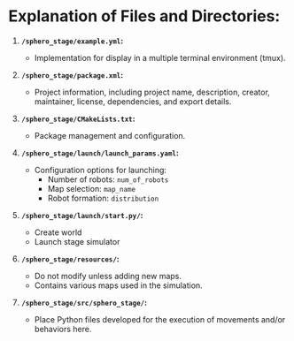 # Explanation of Files and Directories:

1. **`/sphero_stage/example.yml`:**
   - Implementation for display in a multiple terminal environment (tmux).

2. **`/sphero_stage/package.xml`:**
   - Project information, including project name, description, creator, maintainer, license, dependencies, and export details.

3. **`/sphero_stage/CMakeLists.txt`:**
   - Package management and configuration.

4. **`/sphero_stage/launch/launch_params.yaml`:**
   - Configuration options for launching:
     - Number of robots: `num_of_robots`
     - Map selection: `map_name`
     - Robot formation: `distribution`

5. **`/sphero_stage/launch/start.py/`:**
   - Create world
   - Launch stage simulator

6. **`/sphero_stage/resources/`:**
   - Do not modify unless adding new maps.
   - Contains various maps used in the simulation.

7. **`/sphero_stage/src/sphero_stage/`:**
   - Place Python files developed for the execution of movements and/or behaviors here.
